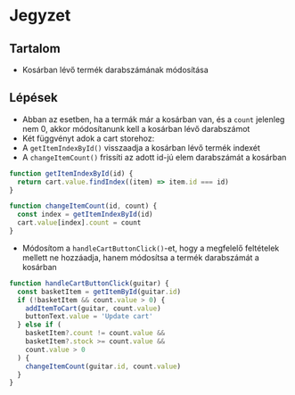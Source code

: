 # Jegyzet

## Tartalom

- Kosárban lévő termék darabszámának módosítása

## Lépések

- Abban az esetben, ha a termák már a kosárban van, és a `count` jelenleg nem 0, akkor módosítanunk kell a kosárban lévő darabszámot
- Két függvényt adok a cart storehoz:
- A `getItemIndexById()` visszaadja a kosárban lévő termék indexét
- A `changeItemCount()` frissíti az adott id-jú elem darabszámát a kosárban

```js
function getItemIndexById(id) {
  return cart.value.findIndex((item) => item.id === id)
}

function changeItemCount(id, count) {
  const index = getItemIndexById(id)
  cart.value[index].count = count
}
```

- Módosítom a `handleCartButtonClick()`-et, hogy a megfelelő feltételek mellett ne hozzáadja, hanem módosítsa a termék darabszámát a kosárban

```js
function handleCartButtonClick(guitar) {
  const basketItem = getItemById(guitar.id)
  if (!basketItem && count.value > 0) {
    addItemToCart(guitar, count.value)
    buttonText.value = 'Update cart'
  } else if (
    basketItem?.count != count.value &&
    basketItem?.stock >= count.value &&
    count.value > 0
  ) {
    changeItemCount(guitar.id, count.value)
  }
}
```
